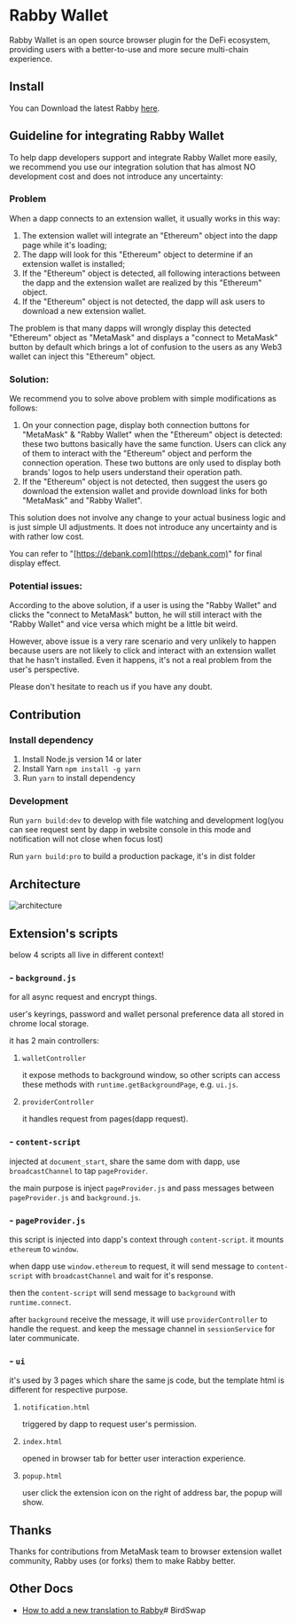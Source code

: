 # Rabby Wallet

Rabby Wallet is an open source browser plugin for the DeFi ecosystem, providing users with a better-to-use and more secure multi-chain experience.

## Install

You can Download the latest Rabby [here](https://github.com/RabbyHub/Rabby/releases/latest).

## Guideline for integrating Rabby Wallet

To help dapp developers support and integrate Rabby Wallet more easily, we recommend you use our integration solution that has almost NO development cost and does not introduce any uncertainty:

### Problem

When a dapp connects to an extension wallet, it usually works in this way:

1. The extension wallet will integrate an "Ethereum" object into the dapp page while it's loading;
2. The dapp will look for this "Ethereum" object to determine if an extension wallet is installed;
3. If the "Ethereum" object is detected, all following interactions between the dapp and the extension wallet are realized by this "Ethereum" object.
4. If the "Ethereum" object is not detected, the dapp will ask users to download a new extension wallet.

The problem is that many dapps will wrongly display this detected "Ethereum" object as "MetaMask" and displays a "connect to MetaMask" button by default which brings a lot of confusion to the users as any Web3 wallet can inject this "Ethereum" object. 

### Solution:

We recommend you to solve above problem with simple modifications as follows:

1. On your connection page, display both connection buttons for "MetaMask" & "Rabby Wallet" when the "Ethereum" object is detected: these two buttons basically have the same function. Users can click any of them to interact with the "Ethereum" object and perform the connection operation. These two buttons are only used to display both brands' logos to help users understand their operation path. 
2. If the "Ethereum" object is not detected, then suggest the users go download the extension wallet and provide download links for both "MetaMask" and "Rabby Wallet".

This solution does not involve any change to your actual business logic and is just simple UI adjustments. It does not introduce any uncertainty and is with rather low cost.

You can refer to "[https://debank.com](https://debank.com)" for final display effect.

### Potential issues:
According to the above solution, if a user is using the "Rabby Wallet" and clicks the "connect to MetaMask" button, he will still interact with the "Rabby Wallet" and vice versa which might be a little bit weird.

However, above issue is a very rare scenario and very unlikely to happen because users are not likely to click and interact with an extension wallet that he hasn't installed. Even it happens, it's not a real problem from the user's perspective.

Please don't hesitate to reach us if you have any doubt.

## Contribution

### Install dependency

1. Install Node.js version 14 or later
2. Install Yarn `npm install -g yarn`
3. Run `yarn` to install dependency

### Development

Run `yarn build:dev` to develop with file watching and development log(you can see request sent by dapp in website console in this mode and notification will not close when focus lost)

Run `yarn build:pro` to build a production package, it's in dist folder

## Architecture

![architecture](./docs/architecture.png)

## Extension's scripts

below 4 scripts all live in different context!

### **- `background.js`**

for all async request and encrypt things.

user's keyrings, password and wallet personal preference data all stored in chrome local storage.

it has 2 main controllers:

1. `walletController`

   it expose methods to background window, so other scripts can access these methods with `runtime.getBackgroundPage`, e.g. `ui.js`.

2. `providerController`

   it handles request from pages(dapp request).

### **- `content-script`**

injected at `document_start`, share the same dom with dapp, use `broadcastChannel` to tap `pageProvider`.

the main purpose is inject `pageProvider.js` and pass messages between `pageProvider.js` and `background.js`.

### **- `pageProvider.js`**

this script is injected into dapp's context through `content-script`. it mounts `ethereum` to `window`.

when dapp use `window.ethereum` to request, it will send message to `content-script` with `broadcastChannel` and wait for it's response.

then the `content-script` will send message to `background` with `runtime.connect`.

after `background` receive the message, it will use `providerController` to handle the request. and keep the message channel in `sessionService` for later communicate.

### **- `ui`**

it's used by 3 pages which share the same js code, but the template html is different for respective purpose.

1. `notification.html`

   triggered by dapp to request user's permission.

2. `index.html`

   opened in browser tab for better user interaction experience.

3. `popup.html`

   user click the extension icon on the right of address bar, the popup will show.

## Thanks

Thanks for contributions from MetaMask team to browser extension wallet community, Rabby uses (or forks) them to make Rabby better.

## Other Docs
- [How to add a new translation to Rabby](/docs/translation.md)# BirdSwap

